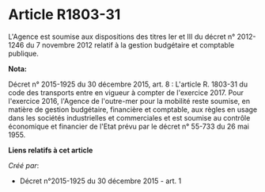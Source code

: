 # Article R1803-31

L'Agence est soumise aux dispositions des titres Ier et III du décret n° 2012-1246 du 7 novembre 2012 relatif à la gestion
budgétaire et comptable publique.

**Nota:**

Décret n° 2015-1925 du 30 décembre 2015, art. 8 : L'article R. 1803-31 du code des transports entre en vigueur à compter de
l'exercice 2017. Pour l'exercice 2016, l'Agence de l'outre-mer pour la mobilité reste soumise, en matière de gestion
budgétaire, financière et comptable, aux règles en usage dans les sociétés industrielles et commerciales et est soumise au
contrôle économique et financier de l'Etat prévu par le décret n° 55-733 du 26 mai 1955.

**Liens relatifs à cet article**

_Créé par_:

  - Décret n°2015-1925 du 30 décembre 2015 - art. 1

